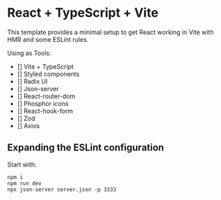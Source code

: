 # React + TypeScript + Vite

This template provides a minimal setup to get React working in Vite with HMR and some ESLint rules.

Using as Tools:

- [] Vite + TypeScript
- [] Styled components
- [] Radix UI
- [] Json-server
- [] React-router-dom
- [] Phosphor icons
- [] React-hook-form
- [] Zod
- [] Axios

## Expanding the ESLint configuration

Start with:

```
npm i
npm run dev
npx json-server server.json -p 3333
```
